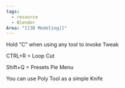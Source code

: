 ```yaml
---
tags:
  - resource
  - Blender
Area: "[[3D Modeling]]"
---
```


Hold "C" when using any tool to invoke Tweak

CTRL+R = Loop Cut

Shift+Q = Presets Pie Menu

You can use Poly Tool as a simple Knife


